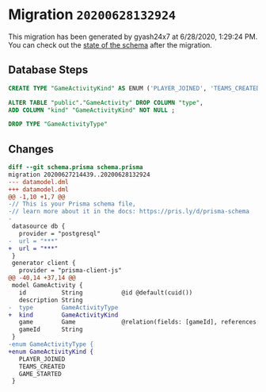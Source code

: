 # Migration `20200628132924`

This migration has been generated by gyash24x7 at 6/28/2020, 1:29:24 PM.
You can check out the [state of the schema](./schema.prisma) after the migration.

## Database Steps

```sql
CREATE TYPE "GameActivityKind" AS ENUM ('PLAYER_JOINED', 'TEAMS_CREATED', 'GAME_STARTED');

ALTER TABLE "public"."GameActivity" DROP COLUMN "type",
ADD COLUMN "kind" "GameActivityKind" NOT NULL ;

DROP TYPE "GameActivityType"
```

## Changes

```diff
diff --git schema.prisma schema.prisma
migration 20200627214439..20200628132924
--- datamodel.dml
+++ datamodel.dml
@@ -1,10 +1,7 @@
-// This is your Prisma schema file,
-// learn more about it in the docs: https://pris.ly/d/prisma-schema
-
 datasource db {
   provider = "postgresql"
-  url = "***"
+  url = "***"
 }
 generator client {
   provider = "prisma-client-js"
@@ -40,14 +37,14 @@
 model GameActivity {
   id          String           @id @default(cuid())
   description String
-  type        GameActivityType
+  kind        GameActivityKind
   game        Game             @relation(fields: [gameId], references: [id])
   gameId      String
 }
-enum GameActivityType {
+enum GameActivityKind {
   PLAYER_JOINED
   TEAMS_CREATED
   GAME_STARTED
 }
```


